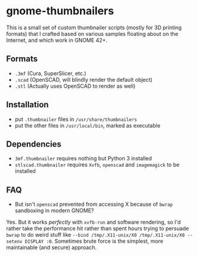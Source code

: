 # gnome-thumbnailers

This is a small set of custom thumbnailer scripts (mostly for 3D printing formats) that I crafted based on various samples floating about on the Internet, and which work in GNOME 42+.

## Formats

* `.3mf` (Cura, SuperSlicer, etc.)
* `.scad` (OpenSCAD, will blindly render the default object)
* `.stl` (Actually uses OpenSCAD to render as well)

## Installation

* put `.thumbnailer` files in `/usr/share/thumbnailers`
* put the other files in `/usr/local/bin`, marked as executable

## Dependencies

* `3mf.thumbnailer` requires nothing but Python 3 installed
* `stlscad.thumbnailer` requires `Xvfb`, `openscad` and `imagemagick` to be installed

## FAQ

* But isn't `openscad` prevented from accessing X because of `bwrap` sandboxing in modern GNOME?

Yes. But it works _perfectly_ with `xvfb-run` and software rendering, so I'd rather take the performance hit rather than spent hours trying to persuade `bwrap` to do weird stuff like `--bind /tmp/.X11-unix/X0 /tmp/.X11-unix/X0 --setenv DISPLAY :0`. Sometimes brute force is the simplest, more maintainable (and secure) approach.



